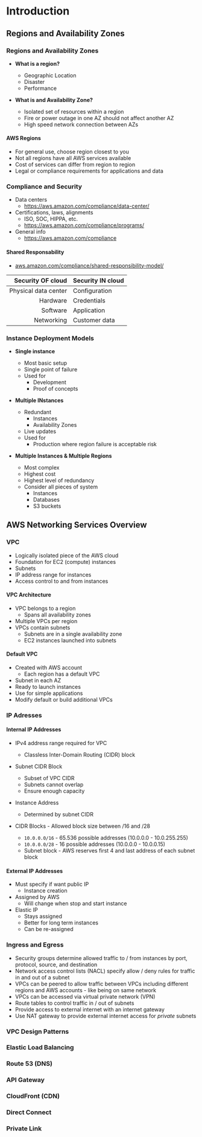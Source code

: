 # Introduction

## Regions and Availability Zones

### Regions and Availability Zones

- **What is a region?**
  - Geographic Location
  - Disaster
  - Performance

- **What is and Availability Zone?**
  - Isolated set of resources within a region
  - Fire or power outage in one AZ should not affect another AZ
  - High speed network connection between AZs


#### AWS Regions

- For general use, choose region closest to you
- Not all regions have all AWS services available
- Cost of services can differ from region to region
- Legal or compliance requirements for applications and data

### Compliance and Security

- Data centers
  - https://aws.amazon.com/compliance/data-center/
- Certifications, laws, alignments
  - ISO, SOC, HIPPA, etc.
  - https://aws.amazon.com/compliance/programs/
- General info
  - https://aws.amazon.com/compliance

#### Shared Responsability

- [aws.amazon.com/compliance/shared-responsibility-model/](https://aws.amazon.com/compliance/shared-responsibility-model/)

|    Security OF cloud | Security IN cloud |
| -------------------: | ----------------- |
| Physical data center | Configuration     |
|             Hardware | Credentials       |
|             Software | Application       |
|           Networking | Customer data     |

### Instance Deployment Models

- **Single instance**
  - Most basic setup
  - Single point of failure
  - Used for
    - Development
    - Proof of concepts

- **Multiple INstances**
  - Redundant
    - Instances
    - Availability Zones
  - Live updates
  - Used for
    - Production where region failure is acceptable risk

- **Multiple Instances & Multiple Regions**
  - Most complex
  - Highest cost
  - Highest level of redundancy
  - Consider all pieces of system
    - Instances
    - Databases
    - S3 buckets

## AWS Networking Services Overview

### VPC

- Logically isolated piece of the AWS cloud
- Foundation for EC2 (compute) instances
- Subnets
- IP address range for instances
- Access control to and from instances

#### VPC Architecture 

- VPC belongs to a region
  - Spans all availability zones
- Multiple VPCs per region
- VPCs contain subnets
  - Subnets are in a single availability zone
  - EC2 instances launched into subnets

#### Default VPC

- Created with AWS account
  - Each region has a default VPC
- Subnet in each AZ
- Ready to launch instances
- Use for simple applications
- Modify default or build additional VPCs

### IP Adresses

#### Internal IP Addresses

- IPv4 address range required for VPC
  - Classless Inter-Domain Routing (CIDR) block
- Subnet CIDR Block
  - Subset of VPC CIDR
  - Subnets cannot overlap
  - Ensure enough capacity
- Instance Address

  - Determined by subnet CIDR

- CIDR Blocks - Allowed block size between /16 and /28
  - `10.0.0.0/16` - 65.536 possible addresses (10.0.0.0 - 10.0.255.255)
  - `10.0.0.0/28` - 16 possible addresses (10.0.0.0 - 10.0.0.15)
  - Subnet block - AWS reserves first 4 and last address of each subnet block

#### External IP Addresses

- Must specify if want public IP
  - Instance creation
- Assigned by AWS
  - Will change when stop and start instance
- Elastic IP
  - Stays assigned
  - Better for long term instances
  - Can be re-assigned

### Ingress and Egress

- Security groups determine allowed traffic to / from instances by port, protocol, source, and destination
- Network access control lists (NACL) specify allow / deny rules for traffic in and out of a subnet
- VPCs can be peered to allow traffic between VPCs including different regions and AWS accounts - like being on same network
- VPCs can be accessed via virtual private network (VPN) 
- Route tables to control traffic in / out of subnets
- Provide access to external internet with an internet gateway
- Use NAT gateway to provide external internet access for _private_ subnets

### VPC Design Patterns

### Elastic Load Balancing

### Route 53 (DNS)

### API Gateway

### CloudFront (CDN)

### Direct Connect

### Private Link
